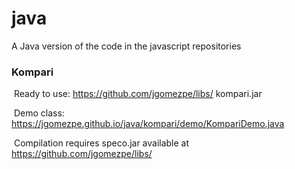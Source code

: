 # java
A Java version of the code in the javascript repositories

<h3>Kompari</h3>

&nbsp;Ready to use: <A HREF="https://github.com/jgomezpe/libs/">https://github.com/jgomezpe/libs/</A> kompari.jar

&nbsp;Demo class: <A HREF="https://jgomezpe.github.com/java/kompari/demo/KompariDemo.java">https://jgomezpe.github.io/java/kompari/demo/KompariDemo.java</A>

&nbsp;Compilation requires speco.jar available  at <A HREF="https://github.com/jgomezpe/libs/">https://github.com/jgomezpe/libs/</A>
